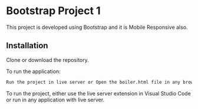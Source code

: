 ﻿# Bootstrap Project 1
 
This project is developed using Bootstrap and it is Mobile Responsive also.

## Installation

Clone or download the repository.

To run the application:

```bash
Run the project in live server or Open the boiler.html file in any browsers
```
To run the project, either use the live server extension in Visual Studio Code or run in any application with live server. 



